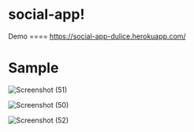 # social-app!

Demo ==== https://social-app-dulice.herokuapp.com/

# Sample
![Screenshot (51)](https://user-images.githubusercontent.com/72345683/195617351-92a02cb6-eecd-4d9b-820b-df3411a4b262.png)

![Screenshot (50)](https://user-images.githubusercontent.com/72345683/195617340-96d9f55a-e1ae-4cfe-ac85-410674656d59.png)

![Screenshot (52)](https://user-images.githubusercontent.com/72345683/195617359-655f2a62-de00-4757-9594-892f5408b0b9.png)
